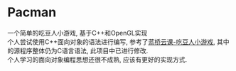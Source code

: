 # Pacman
一个简单的吃豆人小游戏, 基于C++和OpenGL实现  
个人尝试使用C++面向对象的语法进行编写, 参考了[蓝桥云课-吃豆人小游戏](https://www.lanqiao.cn/courses/1182), 其中的源程序整体仍为C语言语法, 此项目中已进行修改.  
个人学习的面向对象编程思想还很不成熟, 应该有更好的实现方式.
